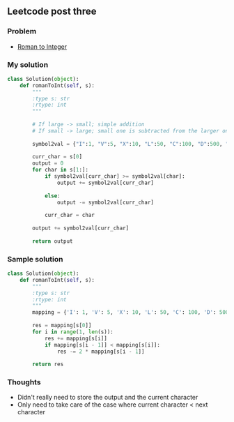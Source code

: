 ## Leetcode post three

### Problem
- [Roman to Integer](https://leetcode.com/problems/roman-to-integer/)

### My solution
```python
class Solution(object):
    def romanToInt(self, s):
        """
        :type s: str
        :rtype: int
        """
        
        # If large -> small; simple addition
        # If small -> large; small one is subtracted from the larger one
        
        symbol2val = {"I":1, "V":5, "X":10, "L":50, "C":100, "D":500, "M":1000}
        
        curr_char = s[0]
        output = 0
        for char in s[1:]:
            if symbol2val[curr_char] >= symbol2val[char]:
                output += symbol2val[curr_char]
            
            else:
                output -= symbol2val[curr_char]
            
            curr_char = char
        
        output += symbol2val[curr_char]
        
        return output
```

### Sample solution

```python
class Solution(object):
    def romanToInt(self, s):
        """
        :type s: str
        :rtype: int
        """
        mapping = {'I': 1, 'V': 5, 'X': 10, 'L': 50, 'C': 100, 'D': 500, 'M': 1000}
        
        res = mapping[s[0]]
        for i in range(1, len(s)):
            res += mapping[s[i]]
            if mapping[s[i - 1]] < mapping[s[i]]:
                res -= 2 * mapping[s[i - 1]]
        
        return res
```

### Thoughts
- Didn't really need to store the output and the current character
- Only need to take care of the case where current character < next character

